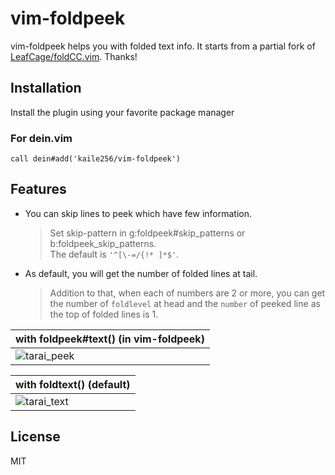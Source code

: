 # vim-foldpeek

vim-foldpeek helps you with folded text info.
It starts from a partial fork of
[LeafCage/foldCC.vim](https://github.com/LeafCage/foldCC.vim).
Thanks!

## Installation

Install the plugin using your favorite package manager

### For dein.vim

```vim
call dein#add('kaile256/vim-foldpeek')
```

## Features

- You can skip lines to peek which have few information.

  > Set skip-pattern in g:foldpeek#skip_patterns or b:foldpeek_skip_patterns.  
  > The default is `'^[\-=/{!* ]*$'`.

- As default, you will get the number of folded lines at tail.

  > Addition to that, when each of numbers are 2 or more,
  > you can get the number of `foldlevel` at head
  > and the `number` of peeked line as the top of folded lines is 1.

| with foldpeek#text() (in vim-foldpeek)                                                                              |
| ------------------------------------------------------------------------------------------------------------------- |
| ![tarai_peek](https://user-images.githubusercontent.com/46470475/71542810-3b0d5800-29ae-11ea-88aa-05d7246935c9.png) |

| with foldtext() (default)                                                                                           |
| ------------------------------------------------------------------------------------------------------------------- |
| ![tarai_text](https://user-images.githubusercontent.com/46470475/71542809-3b0d5800-29ae-11ea-9d34-297d9ab86514.png) |

## License

MIT

